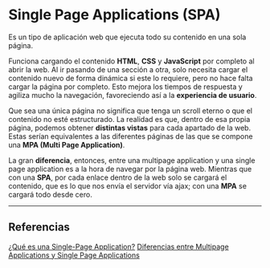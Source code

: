 # Single Page Applications (SPA)
Es un tipo de aplicación web que ejecuta todo su contenido en una sola página.

Funciona cargando el contenido **HTML**, **CSS** y **JavaScript** por completo al abrir la web. Al ir pasando de una sección a otra, solo necesita cargar el contenido nuevo de forma dinámica si este lo requiere, pero no hace falta cargar la página por completo. Esto mejora los tiempos de respuesta y agiliza mucho la navegación, favoreciendo así a la **experiencia de usuario**.

Que sea una única página no significa que tenga un scroll eterno o que el contenido no esté estructurado. La realidad es que, dentro de esa propia página, podemos obtener **distintas vistas** para cada apartado de la web. Estas serían equivalentes a las diferentes páginas de las que se compone una **MPA (Multi Page Application)**.

La gran **diferencia**, entonces, entre una multipage application y una single page application es a la hora de navegar por la página web. Mientras que con una **SPA**, por cada enlace dentro de la web solo se cargará el contenido, que es lo que nos envía el servidor vía ajax; con una **MPA** se cargará todo desde cero.

---
## Referencias 
[¿Qué es una Single-Page Application?](https://digital55.com/que-son-single-page-application-spa-desarrollo-elegido-por-gmail-linkedin/)
[Diferencias entre Multipage Applications y Single Page Applications](https://www.incentro.com/es-ES/blog/que-es-web-simple-page-applications)